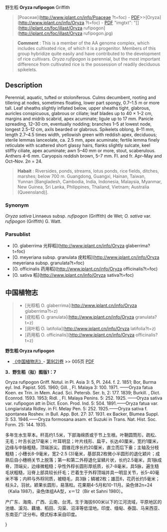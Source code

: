 野生稻 **Oryza rufipogon** Griffith

> [Poaceae](http://www.iplant.cn/info/Poaceae ?t=foc) - [PDF](http://iplant.cn/foc/pdf/Poaceae.pdf)>>[Oryza](http://www.iplant.cn/info/Oryza ?t=foc) - [PDF](http://www.iplant.cn/foc/pdf/Oryza.pdf)
  "imgtxt": "[](http://iplant.cn/foc/illast/Oryza rufipogon](http://iplant.cn/foc/illast/Oryza rufipogon.jpg)

> **Comment** : 
> This is a member of the AA genome complex, which includes cultivated rice, of which it is a progenitor. Members of this group hybridize quite easily and have contributed to the development of rice cultivars. *Oryza rufipogon* is perennial, but the most important difference from cultivated rice is the possession of readily deciduous spikelets.

## Description

Perennial, aquatic, tufted or stoloniferous. Culms decumbent, rooting and tillering at nodes, sometimes floating, lower part spongy, 0.7–1.5 m or more tall. Leaf sheaths slightly inflated below, upper sheaths tight, glabrous, auricles conspicuous, glabrous or ciliate; leaf blades up to 40 × 1–2 cm, margins and midrib scabrid, apex acuminate; ligule up to 17 mm. Panicle spreading, 12–30 cm, eventually nodding; branches 1–5 at lowest node, longest 2.5–12 cm, axils bearded or glabrous. Spikelets oblong, 8–11 mm, length 2.7–4.5 times width, yellowish green with reddish apex, deciduous; sterile lemmas lanceolate, ca. 2.5 mm, apex acuminate; fertile lemma finely reticulate with scattered short glassy hairs, flanks slightly sulcate, keel stiffly ciliate, apex acuminate; awn 5–40 mm or more, stout, scaberulous. Anthers 4–6 mm. Caryopsis reddish brown, 5–7 mm. Fl. and fr. Apr–May and Oct–Nov. 2*n* = 24.

> **Habait** : 
> Riversides, ponds, streams, lotus ponds, rice fields, ditches, marshes; below 700 m. Guangdong, Guangxi, Hainan, Taiwan, Yunnan [Bangladesh, Cambodia, India, Indonesia, Malaysia, Myanmar, New Guinea, Sri Lanka, Philippines, Thailand, Vietnam; Australia (Queensland)].

### Synonym
*Oryza sativa* Linnaeus subsp. *rufipogon* (Griffith) de Wet; *O. sativa* var. *rufipogon* (Griffith) G. Watt.

### Parsublist

* [O.  glaberrima  光稃稻](http://www.iplant.cn/info/Oryza glaberrima?t=foc)
* [O.  meyeriana subsp. granulata  疣粒稻](http://www.iplant.cn/info/Oryza meyeriana subsp. granulata?t=foc)
* [O.  officinalis  药用稻](http://www.iplant.cn/info/Oryza officinalis?t=foc)
* [O.  sativa  稻](http://www.iplant.cn/info/Oryza sativa?t=foc)

## 中国植物志

> * [光稃稻  O.  glaberrima](http://www.iplant.cn/info/Oryza glaberrima?t=z)
> * [疣粒稻  O.  granulata](http://www.iplant.cn/info/Oryza granulata?t=z)
> * [阔叶稻  O.  latifolia](http://www.iplant.cn/info/Oryza latifolia?t=z)
> * [药用稻  O.  officinalis](http://www.iplant.cn/info/Oryza officinalis?t=z)

**野生稻 Oryza rufipogon**

* [《中国植物志》](http://www.iplant.cn/frps)- [第9(2)卷](http://www.iplant.cn/frps/vol/9(2)) >> 005页 [PDF](http://www.iplant.cn/frps/pdf/9(2)/005a.pdf)

**3．野生稻（拟）图版1：7**

Oryza rufipogon Griff. Notul. in Pl. Asia 3: 5, Pl. 244. f. 2. 1851; Bor, Burma eyl. Ind. Papist. 505. 1960; Gill. , Fl. Malaya 3: 100. 1971. ——Oryza fatua Koen. ex Trin. in Mem. Acad. Sci. Petersb. Ser. b, 2: 177. 1839; Burkill. , Dict. Econrod. 1593. 1953; Ridl. , Fl. Malaya Penins. 5: 252. 1925. ——Oryza sativa var. rufipogon att in Dict. Econ. Prod. Ind. 5: 504. 1891.——Oryza fatua var. Longiaristata Ridley. in Fl. Melay Pen. 5: 252. 1925.——Oryza sativa f. spontanea Roshev. in Bull. App. Bot. 27: 37. 1931. ex Backer, Blumea Suppl. 3: 53. 1946.——Oryza formosana asam. et Suzuki in Trans. Nat. Hist. Soc. Form. 25: 144. 1935.

多年生水生草本。秆高约1.5米，下部海绵质或于节上生根。叶鞘圆筒形，疏松、无毛；叶舌长达17毫米；叶耳明显；叶片线形、扁平，长达40厘米，宽约1厘米，边缘与中脉粗糙，顶端浙尖。圆锥花序长约20厘米，直立而后下垂；主轴及分枝粗糙；小穗长8-9毫米，宽2-2.5 (3)毫米，基部具2枚微小半圆形的退化颖片；成熟后自小穗柄关节上脱落；第一和第二外稃退化呈鳞片状，长约2.5毫米，具1脉成脊，顶端尖，边缘微粗糙；孕性外稃长圆形厚纸质，长7-8毫米，具5脉，遍生糙毛状粗糙，沿脊上部具较长纤毛；芒着生于外稃顶端并具一明显关节，长5-40毫米不等；内秤与外稃同质，被糙毛，具3脉；鳞被2枚；雄蕊6，花药长约5毫米；柱头2，羽状。颖果长圆形，易落粒。花果期4-5月和10-11月。染色体2n=24（Kalia 1987)，染色体组AA型，x＝12（Bir et Sahni 1980）。

产广东、海南、广西、云南、台湾。生于海拔600米以下的江河流域，平原地区的池塘、溪沟、藕塘、稻田、沟渠、沼泽等低湿地。印度、缅甸、泰国、马来西亚、东南亚广泛分布。模式标本采自印度。

}